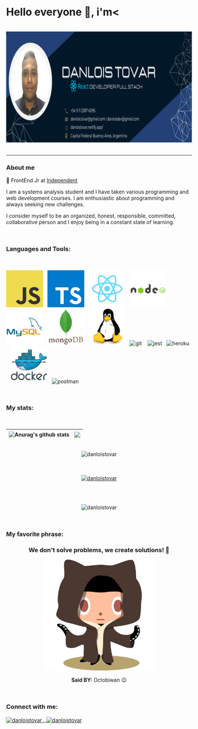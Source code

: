 # Hello everyone 👋, i'm<
 
 <br>

 
<div>
<img src="https://raw.githubusercontent.com/DanloisTovar/DanloisTovar/master/img/danlois-tovar.png" width="1024" height="300" alt="banner Danlois Tovar">
<div/>
 
<br>
 
<hr>


<h3 align="left">About me</h3>

💼 FrontEnd Jr at [Independent](https://danloistovar.netlify.app/)

I am a systems analysis student and I have taken various programming and web development courses. I am enthusiastic about programming and always seeking new challenges.

I consider myself to be an organized, honest, responsible, committed, collaborative person and I enjoy being in a constant state of learning. 

<br>

[comment]: # (skills)

<h3 align="left">Languages and Tools:</h3>

<br>

<p>
 <img height="100" alt="javascript" src="https://raw.githubusercontent.com/github/explore/80688e429a7d4ef2fca1e82350fe8e3517d3494d/topics/javascript/javascript.png">&nbsp&nbsp&nbsp<img height="100" alt="typescript" src="https://raw.githubusercontent.com/github/explore/80688e429a7d4ef2fca1e82350fe8e3517d3494d/topics/typescript/typescript.png">&nbsp&nbsp&nbsp<img height="100" alt="react" src="https://raw.githubusercontent.com/github/explore/80688e429a7d4ef2fca1e82350fe8e3517d3494d/topics/react/react.png">&nbsp&nbsp&nbsp<img src="https://raw.githubusercontent.com/devicons/devicon/master/icons/nodejs/nodejs-original-wordmark.svg" alt="nodejs" width="100" height=""/>&nbsp&nbsp&nbsp<img src="https://raw.githubusercontent.com/devicons/devicon/master/icons/mysql/mysql-original-wordmark.svg" alt="mysql" width="100" height=""/>&nbsp&nbsp&nbsp<img src="https://raw.githubusercontent.com/devicons/devicon/master/icons/mongodb/mongodb-original-wordmark.svg" alt="mongodb" width="100" height=""/>&nbsp&nbsp&nbsp<img src="https://raw.githubusercontent.com/devicons/devicon/master/icons/linux/linux-original.svg" alt="linux" width="100" height=""/>&nbsp&nbsp&nbsp<img src="https://www.vectorlogo.zone/logos/git-scm/git-scm-icon.svg" alt="git" width="100" height=""/> &nbsp&nbsp&nbsp<img src="https://www.vectorlogo.zone/logos/jestjsio/jestjsio-icon.svg" alt="jest" width="100" height=""/>&nbsp&nbsp&nbsp<img src="https://www.vectorlogo.zone/logos/heroku/heroku-icon.svg" alt="heroku" width="100"/>&nbsp&nbsp&nbsp<img src="https://raw.githubusercontent.com/devicons/devicon/master/icons/docker/docker-original-wordmark.svg" alt="docker" width="" height="100"/>&nbsp&nbsp&nbsp<img src="https://www.vectorlogo.zone/logos/getpostman/getpostman-icon.svg" alt="postman" width="100" height=""/>
<p/>

<br>

 <h3 align="left"> My stats:</h3>
 
<br>

[comment]: # (tables Stats | Most use languages)


<div align="center">

| <img align="center" src="https://github-readme-stats.vercel.app/api?username=DanloisTovar&show_icons=true&include_all_commits=true&theme=algolia&hide_border=true" alt="Anurag's github stats" /> | <img align="center" src="https://github-readme-stats.vercel.app/api/top-langs/?username=DanloisTovar&layout=compact&theme=algolia&hide_border=true" /> |
| ------------- | ------------- |
<div/>
 
 <br>

<div align="center">
 <img align="center" src="https://github-readme-streak-stats.herokuapp.com/?user=danloistovar&theme=algolia&" alt="danloistovar" > 
<div/>

<br>
<br>
 
<div align="center">
<p align="center"> <a href="https://github.com/ryo-ma/github-profile-trophy">
<img src="https://github-profile-trophy.vercel.app/?username=DanloisTovar&theme=algolia&" alt="danloistovar" /></a>
</p>
<div/>
 
<br>
<br>
 
<p align="center"> <img src="https://komarev.com/ghpvc/?username=danloistovar&label=Profile%20views&color=0e75b6&style=flat" alt="danloistovar" /> </p>

 <br>
 
 <h3 align="left"> My favorite phrase:</h3>
 
### We don't solve problems, we create solutions! 👊️


<div align="center">
<img src="https://raw.githubusercontent.com/DanloisTovar/DanloisTovar/master/img/octobiwan.jpeg" width="300" height=""alt="banner Danlois Tovar"> 

**Said BY:** Octobiwan 😉️
<div/> 

<br>

<div align="center">

<div/> 

<h3 align="left">Connect with me:</h3>
<p align="left">
<a href="https://linkedin.com/in/danloistovar" target="blank"><img align="center" src="https://raw.githubusercontent.com/rahuldkjain/github-profile-readme-generator/master/src/images/icons/Social/linked-in-alt.svg" alt="danloistovar" height="" width="40" /></a><a href="https://github.com/DanloisTovar" target="blank">&nbsp&nbsp&nbsp<img align="center" src="https://raw.githubusercontent.com/rahuldkjain/github-profile-readme-generator/master/src/images/icons/Social/github.svg" alt="danloistovar" height="" width="40" /></a>
</p>
